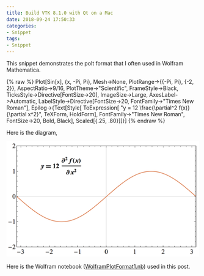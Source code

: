 ```yaml
---
title: Build VTK 8.1.0 with Qt on a Mac
date: 2018-09-24 17:50:33
categories:
- Snippet
tags:
- Snippet
---
```


This snippet demonstrates the polt format that I often used in Wolfram Mathematica.

<!-- more -->

{% raw %}
Plot[Sin[x], {x, -Pi, Pi}, 
     Mesh->None, PlotRange->{{-Pi, Pi}, {-2, 2}}, 
     AspectRatio->9/16, PlotTheme->"Scientific", FrameStyle->Black, 
     TicksStyle->Directive[FontSize->20], ImageSize->Large, 
     AxesLabel->Automatic, LabelStyle->Directive[FontSize->20, 
     FontFamily->"Times New Roman"], Epilog->{Text[Style[ 
        ToExpression[ "y = 12 \\frac{\\partial^2 f(x)}{\\partial x^2}", 
        TeXForm, HoldForm], FontFamily->"Times New Roman", FontSize->20, 
        Bold, Black], Scaled[{.25, .80}]]}]
{% endraw %}

Here is the diagram,

![Wolfram](/uploads/images/2018/WolframPlotFormat1.png)

Here is the Wolfram notebook ([WolframPlotFormat1.nb](/uploads/files/2018/WolframPlotFormat1.zip)) used in this post.